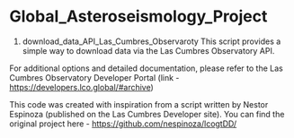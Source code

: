 # Global_Asteroseismology_Project

1. download_data_API_Las_Cumbres_Observaroty
This script provides a simple way to download data via the Las Cumbres Observatory API.

For additional options and detailed documentation, please refer to the Las Cumbres Observatory Developer Portal (link - https://developers.lco.global/#archive)

This code was created with inspiration from a script written by Nestor Espinoza (published on the Las Cumbres Developer site). You can find the original project here - https://github.com/nespinoza/lcogtDD/


